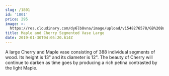```yaml
---
slug: /1801
id: '1801'
price: 295
image: >-
  https://res.cloudinary.com/dy6lb8vna/image/upload/v1548276578/GB%20Bowlworks%20Gallery/DSC_1963a.jpg
title: Maple and Cherry Segmented Vase Large
date: 2019-01-30T04:05:20.614Z
---
```

A large Cherry and Maple vase consisting of 388 individual segments of wood. Its height is 13" and its diameter is 12".  The beauty of Cherry will continue to darken as time goes by producing a rich petina contrasted by the light Maple.
